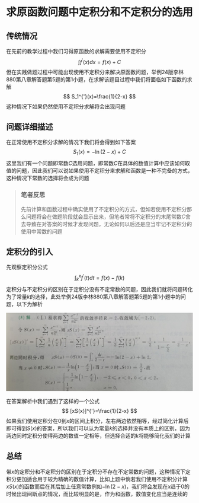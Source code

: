 # 求原函数问题中定积分和不定积分的选用

## 传统情况

在先前的教学过程中我们习得原函数的求解需要使用不定积分
$$
\int f^{'}(x)dx = f(x) + C
$$
但在实践做题过程中可能出现使用不定积分来解决原函数问题，举例24版李林880第八章解答题第5题的第1小题，在求解该题目过程中我们将面临如下函数的求解
$$
S_1^{'}(x)=\frac{1}{2-x}
$$
这种情况下如果仍然使用不定积分求解将会出现问题

## 问题详细描述

在正常使用不定积分求解的情况下我们将会得到如下答案
$$
S_1(x)=-\ln(2-x)+C
$$
这里我们有一个问题即常数$C$选用问题，即常数$C$在具体的数值计算中应该如何取值的问题，因此我们可以说如果使用不定积分来求解和函数是一种不完备的方式，这种情况下常数的选择将会成为问题

> ### 笔者反思
>
> 先前计算和函数过程中确实使用了不定积分的方式，但如若使用不定积分那么问题将会在做题阶段就会显示出来，但笔者常将不定积分的末尾常数$C$舍去导致在对答案的时候才发现问题，无论如何以后还是应当牢记不定积分的使用中常数的问题

## 定积分的引入

先观察定积分公式
$$
\int^x_kf^{'}(t)dt = f(x)-f(k)
$$
定积分与不定积分的区别在于定积分没有不定常数的问题，因此我们就将问题转化为了常量$k$的选择，此处举例24版李林880第八章解答题第5题的第1小题中的问题，以下为解析

![pic1](.\pic\pic1.jpg)

在答案解析中我们遇到了这样的一个公式
$$
[xS(x)]^{'}=\frac{1}{2-x}
$$
如果我们使用定积分在$0$到$x$的区间上积分，左右两边依然相等，经过简化计算后即可得到$S(x)$的答案，所以我们可以认为常量$k$的选择并没有本质上的区别，因为两边同时定积分使得两边的数值一定相等，但选择合适的$k$将能够简化我们的计算

## 总结

带$x$的定积分和不定积分的区别在于定积分不存在不定常数的问题，这种情况下定积分更加适合用于较为精确的数值计算，比如上题中倘若我们使用不定积分计算$xS(x)$的函数而后在其后加上任意常数例如$-\ln(2-x)$，我们将会发现在$x$趋于$0$的时候出现间断点的情况，而比较明显的是，作为和函数，数值变化应当是连续的
